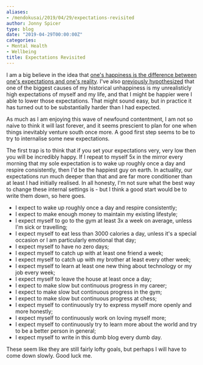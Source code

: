 ```yaml
---
aliases:
- /mendokusai/2019/04/29/expectations-revisited
author: Jonny Spicer
type: blog
date: "2019-04-29T00:00:00Z"
categories:
- Mental Health
- Wellbeing
title: Expectations Revisited
---
```

I am a big believe in the idea that [one's happiness is the difference between one's expectations and one's reality](https://www.solveforhappy.com).
I've also [previously hypothesized](/blog/i-expect-myself-to-have-more-than-24-hours-in-a-day) that one of the biggest causes of my
historical unhappiness is my unrealisticly high expectations of myself and my life, and that I might be happier were I able to lower those expectations.
That might sound easy, but in practice it has turned out to be substantially harder than I had expected.

As much as I am enjoying this wave of newfound contentment, I am not so naive to think it will last forever, and it seems prescient to plan for one when
things inevitably venture south once more. A good first step seems to be to try to internalise some new expectations.

The first trap is to think that if you set your expectations very, very low then you will be incredibly happy. If I repeat to myself 5x in the mirror every
morning that my sole expectation is to wake up roughly once a day and respire consistently, then I'd be the happiest guy on earth. In actuality, our expectations run
much deeper than that and are far more conditioner than at least I had initially realised. In all honesty, I'm not sure what the best way to change these
internal settings is - but I think a good start would be to write them down, so here goes.

- I expect to wake up roughly once a day and respire consistently;
- I expect to make enough money to maintain my existing lifestyle;
- I expect myself to go to the gym at least 3x a week on average, unless I'm sick or travelling;
- I expect myself to eat less than 3000 calories a day, unless it's a special occasion or I am particularly emotional that day;
- I expect myself to have no zero days;
- I expect myself to catch up with at least one friend a week;
- I expect myself to catch up with my brother at least every other week;
- I expect myself to learn at least one new thing about technology or my job every week;
- I expect myself to leave the house at least once a day;
- I expect to make slow but continuous progress in my career;
- I expect to make slow but continuous progress in the gym;
- I expect to make slow but continuous progress at chess;
- I expect myself to continuously try to express myself more openly and more honestly;
- I expect myself to continuously work on loving myself more;
- I expect myself to continuously try to learn more about the world and try to be a better person in general;
- I expect myself to write in this dumb blog every dumb day.

These seem like they are still fairly lofty goals, but perhaps I will have to come down slowly. Good luck me.
